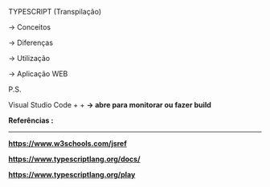 TYPESCRIPT (Transpilação)

-> Conceitos

-> Diferenças

-> Utilização

-> Aplicação WEB 

P.S.

Visual Studio Code
<CTRL> + <SHIFT> + <b>
-> abre para monitorar ou fazer build


Referências :

-------------------------------------

https://www.w3schools.com/jsref

https://www.typescriptlang.org/docs/

https://www.typescriptlang.org/play
